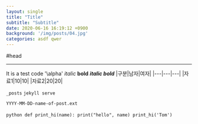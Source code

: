```yaml
---
layout: single
title: "Title"
subtitle: "Subtitle"
date: 2020-06-16 16:19:12 +0900
background: '/img/posts/04.jpg'
categories: asdf qwer
---
```


#head

***

It is a test code '\alpha'
*italic*
**bold**
***italic bold***
|구분|남자|여자|
|---|---|---|
|자료1|10|10|
|자료2|20|20|


 `_posts`  `jekyll serve`

 `YYYY-MM-DD-name-of-post.ext` 

​```python
def print_hi(name):
  print("hello", name)
print_hi('Tom')
​```
